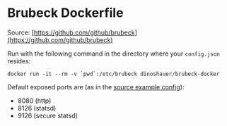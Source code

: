 Brubeck Dockerfile
==================

Source: [https://github.com/github/brubeck](https://github.com/github/brubeck)

Run with the following command in the directory where your `config.json` resides:

    docker run -it --rm -v `pwd`:/etc/brubeck dinoshauer/brubeck-docker

Default exposed ports are (as in the [source example config](https://github.com/github/brubeck/blob/master/config.default.json.example)):

* 8080 (http)
* 8126 (statsd)
* 9126 (secure statsd)
